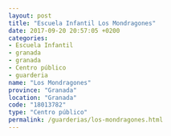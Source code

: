```yaml
---
layout: post
title: "Escuela Infantil Los Mondragones"
date: 2017-09-20 20:57:05 +0200
categories:
- Escuela Infantil
- granada
- granada
- Centro público
- guarderia
name: "Los Mondragones"
province: "Granada"
location: "Granada"
code: "18013782"
type: "Centro público"
permalink: /guarderias/los-mondragones.html
---
```

